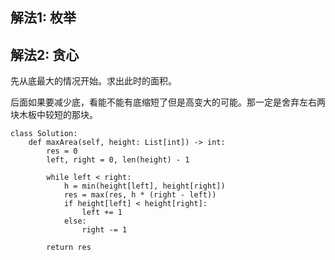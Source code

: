 ## 解法1: 枚举

## 解法2: 贪心
先从底最大的情况开始。求出此时的面积。

后面如果要减少底，看能不能有底缩短了但是高变大的可能。那一定是舍弃左右两块木板中较短的那块。

```
class Solution:
    def maxArea(self, height: List[int]) -> int:
        res = 0
        left, right = 0, len(height) - 1
        
        while left < right:
            h = min(height[left], height[right])
            res = max(res, h * (right - left))
            if height[left] < height[right]:
                left += 1
            else:
                right -= 1
                
        return res
```
